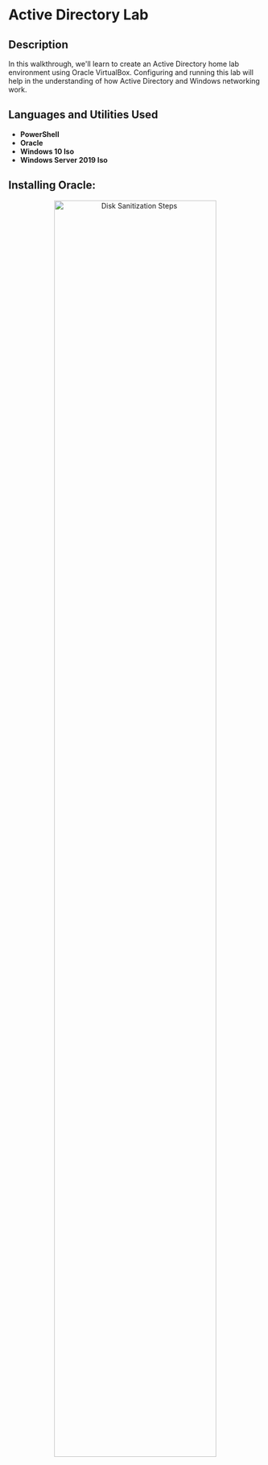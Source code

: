 
<h1>Active Directory Lab</h1>


<h2>Description</h2>
In this walkthrough, we'll learn to create an Active Directory home lab environment using Oracle VirtualBox. Configuring and running this lab will help in the understanding of how Active Directory and Windows networking work.
</br>


<h2>Languages and Utilities Used</h2>

- <b>PowerShell</b> 
- <b>Oracle</b>
- <b> Windows 10 Iso</b>
- <b> Windows Server 2019 Iso</b>


<h2> Installing Oracle:</h2>

<p align="center">
<img src="https://i.imgur.com/ajlnqkf.png" height="80%" width="80%" alt="Disk Sanitization Steps"/>



<!--
 ```diff
- text in red
+ text in green
! text in orange
# text in gray
@@ text in purple (and bold)@@
```
--!>
